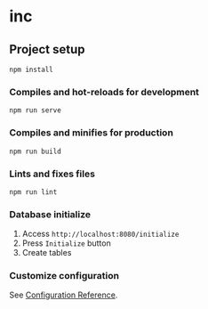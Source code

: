 # inc

## Project setup

```
npm install
```

### Compiles and hot-reloads for development

```
npm run serve
```

### Compiles and minifies for production

```
npm run build
```

### Lints and fixes files

```
npm run lint
```

### Database initialize

1. Access `http://localhost:8080/initialize`
1. Press `Initialize` button
1. Create tables

### Customize configuration

See [Configuration Reference](https://cli.vuejs.org/config/).
